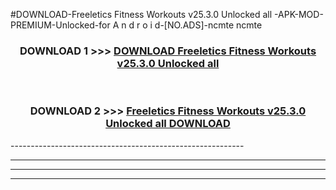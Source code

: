 #DOWNLOAD-Freeletics Fitness Workouts v25.3.0 Unlocked all -APK-MOD-PREMIUM-Unlocked-for A n d r o i d-[NO.ADS]-ncmte ncmte 



<div align="center">

<h3>DOWNLOAD 1 >>> <a href="https://t.co/FKmqrqFo6t??judul=Freeletics Fitness Workouts v25.3.0 Unlocked all ">DOWNLOAD Freeletics Fitness Workouts v25.3.0 Unlocked all </a></h3><br>

<h3>DOWNLOAD 2 >>> <a href="https://t.co/FKmqrqFo6t??judul=Freeletics Fitness Workouts v25.3.0 Unlocked all ">Freeletics Fitness Workouts v25.3.0 Unlocked all  DOWNLOAD </a></h3>

</div>
----------------------------------------------------------

----------------------------------------------------------

----------------------------------------------------------

----------------------------------------------------------




